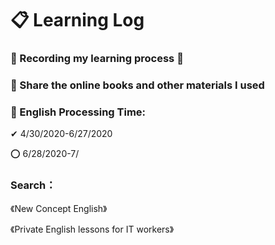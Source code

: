 # 📋 Learning Log
### 📝 Recording my learning process 🎯
### 💝 Share the online books and other materials I used

### 📅 English Processing Time:
✔ 4/30/2020-6/27/2020

⭕ 6/28/2020-7/

### Search：
《New Concept English》

《Private English lessons for IT workers》
